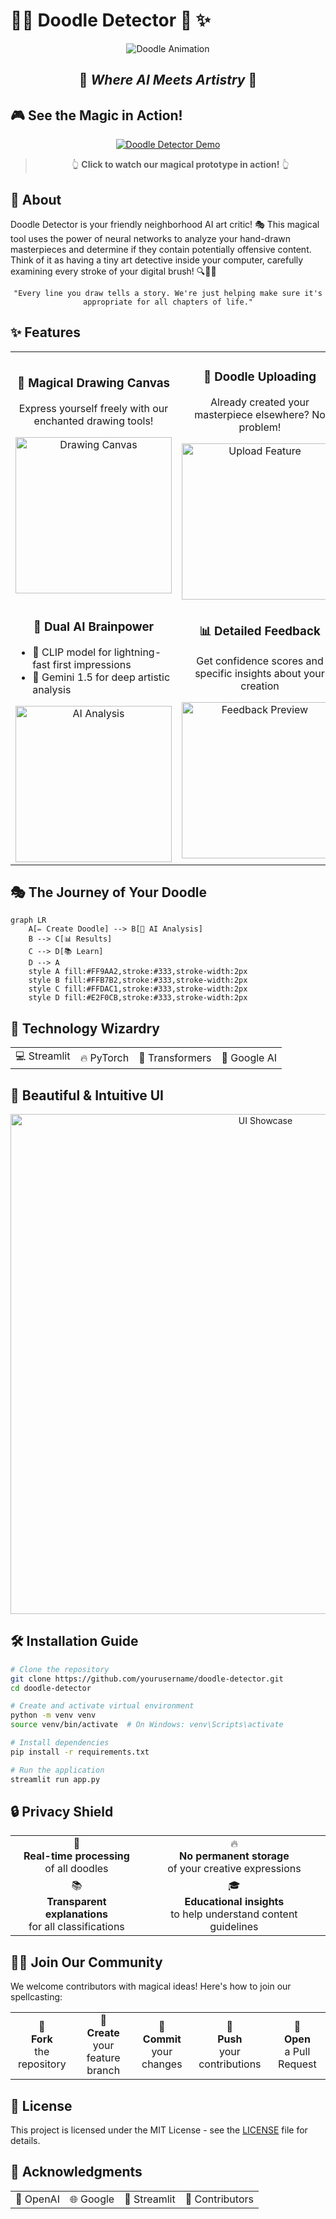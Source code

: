 # 🕵️‍♀️ Doodle Detector 🎨 ✨

<div align="center">

![Doodle Animation](https://media.giphy.com/media/p2GjsflFKS72fsUagg/giphy.gif)

## 🌟 _Where AI Meets Artistry_ 🌟

</div>

## 🎮 See the Magic in Action!

<div align="center">
  
[![Doodle Detector Demo](https://raw.githubusercontent.com/yourusername/doodle-detector/main/assets/demo-thumbnail.png)](https://www.youtube.com/watch?v=DO3PW_hGQQk)

> 👆 **Click to watch our magical prototype in action!** 👆

</div>

## 🌟 About

Doodle Detector is your friendly neighborhood AI art critic! 🎭 This magical tool uses the power of neural networks to analyze your hand-drawn masterpieces and determine if they contain potentially offensive content. Think of it as having a tiny art detective inside your computer, carefully examining every stroke of your digital brush! 🔍👨‍🎨

<div align="center">
  
```
"Every line you draw tells a story. We're just helping make sure it's appropriate for all chapters of life."
```

</div>

## ✨ Features

<div align="center">
<table>
  <tr>
    <td align="center" width="50%">
      <h3>🎨 Magical Drawing Canvas</h3>
      <p>Express yourself freely with our enchanted drawing tools!</p>
      <img src="https://raw.githubusercontent.com/yourusername/doodle-detector/main/assets/canvas-preview.png" alt="Drawing Canvas" width="250"/>
    </td>
    <td align="center" width="50%">
      <h3>📄 Doodle Uploading</h3>
      <p>Already created your masterpiece elsewhere? No problem!</p>
      <img src="https://raw.githubusercontent.com/yourusername/doodle-detector/main/assets/upload-preview.png" alt="Upload Feature" width="250"/>
    </td>
  </tr>
  <tr>
    <td align="center" width="50%">
      <h3>🧠 Dual AI Brainpower</h3>
      <ul align="left">
        <li>🔄 CLIP model for lightning-fast first impressions</li>
        <li>🤖 Gemini 1.5 for deep artistic analysis</li>
      </ul>
      <img src="https://raw.githubusercontent.com/yourusername/doodle-detector/main/assets/ai-preview.png" alt="AI Analysis" width="250"/>
    </td>
    <td align="center" width="50%">
      <h3>📊 Detailed Feedback</h3>
      <p>Get confidence scores and specific insights about your creation</p>
      <img src="https://raw.githubusercontent.com/yourusername/doodle-detector/main/assets/feedback-preview.png" alt="Feedback Preview" width="250"/>
    </td>
  </tr>
</table>
</div>

## 🎭 The Journey of Your Doodle

```mermaid
graph LR
    A[✏️ Create Doodle] --> B[🔮 AI Analysis]
    B --> C[📊 Results]
    C --> D[📚 Learn]
    D --> A
    style A fill:#FF9AA2,stroke:#333,stroke-width:2px
    style B fill:#FFB7B2,stroke:#333,stroke-width:2px
    style C fill:#FFDAC1,stroke:#333,stroke-width:2px
    style D fill:#E2F0CB,stroke:#333,stroke-width:2px
```

## 🚀 Technology Wizardry

<div align="center">
  <table>
    <tr>
      <td align="center">💻 Streamlit</td>
      <td align="center">🔥 PyTorch</td>
      <td align="center">🤖 Transformers</td>
      <td align="center">🧙‍ Google AI</td>
    </tr>
  </table>
</div>

## 🌈 Beautiful & Intuitive UI

<div align="center">
  <img src="https://raw.githubusercontent.com/yourusername/doodle-detector/main/assets/ui-showcase.png" alt="UI Showcase" width="800"/>
</div>

## 🛠️ Installation Guide

```bash
# Clone the repository
git clone https://github.com/yourusername/doodle-detector.git
cd doodle-detector

# Create and activate virtual environment
python -m venv venv
source venv/bin/activate  # On Windows: venv\Scripts\activate

# Install dependencies
pip install -r requirements.txt

# Run the application
streamlit run app.py
```

## 🔒 Privacy Shield

<div align="center">
  <table>
    <tr>
      <td align="center">🔄<br><b>Real-time processing</b><br>of all doodles</td>
      <td align="center">🔥<br><b>No permanent storage</b><br>of your creative expressions</td>
    </tr>
    <tr>
      <td align="center">📚<br><b>Transparent explanations</b><br>for all classifications</td>
      <td align="center">🎓<br><b>Educational insights</b><br>to help understand content guidelines</td>
    </tr>
  </table>
</div>

## 👩‍💻 Join Our Community

We welcome contributors with magical ideas! Here's how to join our spellcasting:

<div align="center">
  <table>
    <tr>
      <td align="center">🌱<br><b>Fork</b><br>the repository</td>
      <td align="center">🌿<br><b>Create</b><br>your feature branch</td>
      <td align="center">🌟<br><b>Commit</b><br>your changes</td>
      <td align="center">🚀<br><b>Push</b><br>your contributions</td>
      <td align="center">🙏<br><b>Open</b><br>a Pull Request</td>
    </tr>
  </table>
</div>

## 📝 License

This project is licensed under the MIT License - see the [LICENSE](LICENSE) file for details.

## 💖 Acknowledgments

<div align="center">
  <table>
    <tr>
      <td align="center">🧠 OpenAI</td>
      <td align="center">🌐 Google</td>
      <td align="center">💖 Streamlit</td>
      <td align="center">🌟 Contributors</td>
    </tr>
  </table>
</div>
